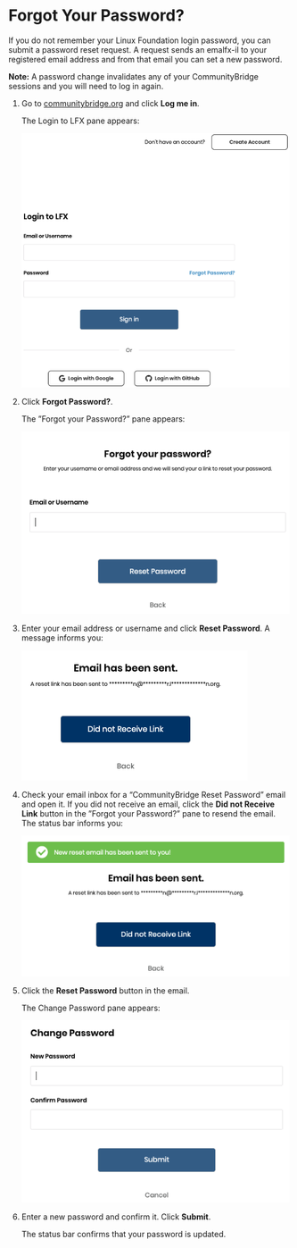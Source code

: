 # Forgot Your Password?
If you do not remember your Linux Foundation login password, you can submit a password reset request. A request sends an emalfx-il to your registered email address and from that email  you can set a new password.

**Note:** A password change invalidates any of your CommunityBridge sessions and you will need to log in again.

1. Go to [communitybridge.org](https://communitybridge.org/) and click **Log me in**.

   The Login to LFX pane appears:

   ![Login to LFX](imgs/lfx-login-to-lfx.png)

1. Click **Forgot Password?**.

   The ”Forgot your Password?” pane appears:

   ![Forgot your password?](imgs/lfx-forgot-your-password.png)

1. Enter your email address or username and click **Reset Password**. A message informs you:

   ![Email Sent Message](imgs/lfx-email-has-been-sent.png)

1. Check your email inbox for a “CommunityBridge Reset Password” email and open it. If you did not receive an email, click the **Did not Receive Link** button in the ”Forgot your Password?” pane to resend the email. The status bar informs you:

   ![New Reset Password Email Sent](imgs/lfx-new-reset-password-email-sent.png)

1. Click the **Reset Password** button in the email.

   The Change Password pane appears:

   ![Change Password](imgs/lfx-change-password.png)

1. Enter a new password and confirm it. Click **Submit**.

   The status bar confirms that your password is updated.